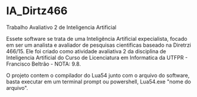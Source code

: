 # IA_Dirtz466
Trabalho Avaliativo 2 de Inteligencia Artificial

Essete software se trata de uma Inteligência Artificial expecialista, focado em ser um analista e avaliador de pesquisas cientificas baseado na Diretrzi 466/15.
Ele foi criado como atividade avaliativa 2 da disciplina de Inteligencia Artificial do Curso de Licenciatura em Informatica da UTFPR - Francisco Beltrão - NOTA: 9.8.

O projeto contem o compilador do Lua54 junto com o arquivo do software, basta executar em um terminal prompt ou powershell, Lua54.exe "nome do arquivo".
